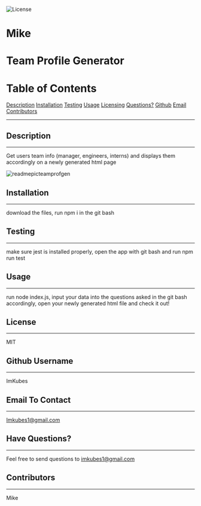   
  ![License](https://img.shields.io/badge/license-MIT-green)
  
  # Mike
  # Team Profile Generator

  # Table of Contents

  [Description](#desc)
  [Installation](#inst)
  [Testing](#testing)
  [Usage](#usage)
  [Licensing](#lics)
  [Questions?](#ques)
  [Github](#git)
  [Email](#email)
  [Contributors](#contr)
_____________________________
  <a name="desc"></a>
  ## Description
  ______________________
  
  Get users team info (manager, engineers, interns) and displays them accordingly on a newly generated html page

  ![readmepicteamprofgen](https://user-images.githubusercontent.com/99090378/164993050-3c9a32fd-162a-4461-916c-186912d74de6.PNG)

  <a name="inst"></a>
  ## Installation
  ______________________
  
  download the files, run npm i in the git bash

  <a name="testing"></a>
  ## Testing
  ______________________

  make sure jest is installed properly, open the app with git bash and run npm run test

  <a name="usage"></a>
  ## Usage
  ______________________

  run node index.js, input your data into the questions asked in the git bash accordingly, open your newly generated html file and check it out!

  <a name="lics"></a>
  ## License
  ______________________

  MIT

  <a name="git"></a>
  ## Github Username
  _______________________

  ImKubes

  <a name="email"></a>
  ## Email To Contact
  _______________________

  Imkubes1@gmail.com

  <a name="ques"></a>
  ## Have Questions?
  _______________________

  Feel free to send questions to imkubes1@gmail.com
  
  <a name="contr"></a>
  ## Contributors
  _______________________
  
  Mike